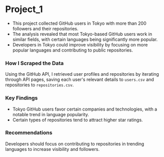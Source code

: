# Project_1

- This project collected GitHub users in Tokyo with more than 200 followers and their repositories.
- The analysis revealed that most Tokyo-based GitHub users work in similar fields, with certain languages being significantly more popular.
- Developers in Tokyo could improve visibility by focusing on more popular languages and contributing to public repositories.

### How I Scraped the Data
Using the GitHub API, I retrieved user profiles and repositories by iterating through API pages, saving each user's relevant details to `users.csv` and repositories to `repositories.csv`.

### Key Findings
- Tokyo GitHub users favor certain companies and technologies, with a notable trend in language popularity.
- Certain types of repositories tend to attract higher star ratings.

### Recommendations
Developers should focus on contributing to repositories in trending languages to increase visibility and followers.
